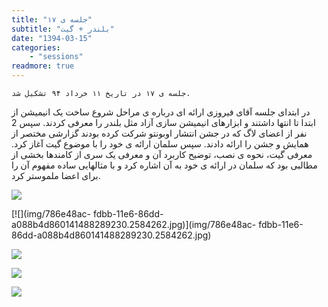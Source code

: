 ```yaml
---
title: "جلسه ی ۱۷"
subtitle: "بلندر + گیت"
date: "1394-03-15"
categories:
    - "sessions"
readmore: true
---
```

    جلسه ی ۱۷ در تاریخ ۱۱ خرداد ۹۴ تشکیل شد.

در ابتدای جلسه آقای فیروزی ارائه ای درباره ی مراحل شروع ساخت یک انیمیشن از
ابتدا تا انتها داشتند و ابزارهای انیمیشن سازی آزاد مثل بلندر را معرفی کردند.
سپس 2 نفر از اعضای لاگ که در جشن انتشار اوبونتو شرکت کرده بودند گزارشی مختصر
از همایش و جشن را ارائه دادند. سپس سلمان ارائه ی خود را با موضوع گیت آغاز کرد.
معرفی گیت، نحوه ی نصب، توضیح کاربرد آن و معرفی یک سری از کامندها بخشی از
مطالبی بود که سلمان در ارائه ی خود به آن اشاره کرد و با مثالهایی ساده مفهوم آن
را برای اعضا ملموستر کرد.

[![](../../img/786e4532-fdbb-11e6-86dd-a088b4d860141488289230.2583559.jpg)](img/786e4532-fdbb-11e6-86dd-a088b4d860141488289230.2583559.jpg)

[![](img/786e48ac-
fdbb-11e6-86dd-a088b4d860141488289230.2584262.jpg)](img/786e48ac-
fdbb-11e6-86dd-a088b4d860141488289230.2584262.jpg)

[![](../../img/786e4af0-fdbb-11e6-86dd-a088b4d860141488289230.2584805.jpg)](img/786e4af0-fdbb-11e6-86dd-a088b4d860141488289230.2584805.jpg)



[![](../../img/786e4cf8-fdbb-11e6-86dd-a088b4d860141488289230.2585323.jpg)](img/786e4cf8-fdbb-11e6-86dd-a088b4d860141488289230.2585323.jpg)

[![](../../img/786e4f00-fdbb-11e6-86dd-a088b4d860141488289230.2585828.jpg)](img/786e4f00-fdbb-11e6-86dd-a088b4d860141488289230.2585828.jpg)
